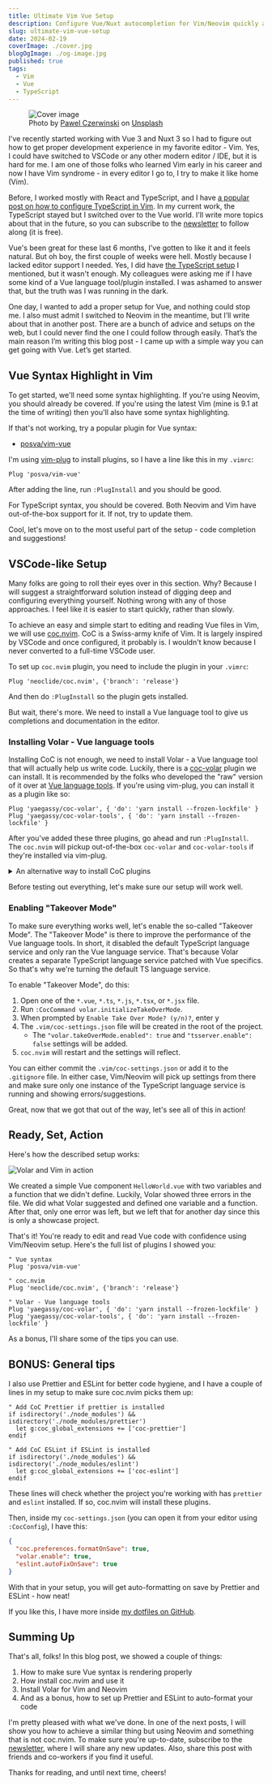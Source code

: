 ```yaml
---
title: Ultimate Vim Vue Setup
description: Configure Vue/Nuxt autocompletion for Vim/Neovim quickly and without a hassle
slug: ultimate-vim-vue-setup
date: 2024-02-19
coverImage: ./cover.jpg
blogOgImage: ./og-image.jpg
published: true
tags:
  - Vim
  - Vue
  - TypeScript
---
```


<figure>
<img alt="Cover image" src="./cover.jpg" />
<figcaption class="photo-caption">
Photo by <a href="https://unsplash.com/@pawel_czerwinski?utm_content=creditCopyText&utm_medium=referral&utm_source=unsplash">Pawel Czerwinski</a> on <a href="https://unsplash.com/photos/red-and-blue-wallpaper-6lQDFGOB1iw?utm_content=creditCopyText&utm_medium=referral&utm_source=unsplash">Unsplash</a>
</figcaption>
</figure>

I've recently started working with Vue 3 and Nuxt 3 so I had to figure out how to get proper development experience in my favorite editor - Vim. Yes, I could have switched to VSCode or any other modern editor / IDE, but it is hard for me. I am one of those folks who learned Vim early in his career and now I have Vim syndrome - in every editor I go to, I try to make it like home (Vim).

Before, I worked mostly with React and TypeScript, and I have [a popular post on how to configure TypeScript in Vim](/ultimate-vim-typescript-setup). In my current work, the TypeScript stayed but I switched over to the Vue world. I'll write more topics about that in the future, so you can subscribe to the [newsletter](/newsletter) to follow along (it is free).

Vue's been great for these last 6 months, I've gotten to like it and it feels natural. But oh boy, the first couple of weeks were hell. Mostly because I lacked editor support I needed. Yes, I did have [the TypeScript setup](/ultimate-vim-typescript-setup) I mentioned, but it wasn't enough. My colleagues were asking me if I have some kind of a Vue language tool/plugin installed. I was ashamed to answer that, but the truth was I was running in the dark.

One day, I wanted to add a proper setup for Vue, and nothing could stop me. I also must admit I switched to Neovim in the meantime, but I’ll write about that in another post. There are a bunch of advice and setups on the web, but I could never find the one I could follow through easily. That’s the main reason I’m writing this blog post - I came up with a simple way you can get going with Vue. Let’s get started.

## Vue Syntax Highlight in Vim

To get started, we'll need some syntax highlighting. If you're using Neovim, you should already be covered. If you're using the latest Vim (mine is 9.1 at the time of writing) then you'll also have some syntax highlighting.

If that's not working, try a popular plugin for Vue syntax:

- [posva/vim-vue](https://github.com/posva/vim-vue)

I'm using [vim-plug](https://github.com/junegunn/vim-plug) to install plugins, so I have a line like this in my `.vimrc`:

```vim
Plug 'posva/vim-vue'
```

After adding the line, run `:PlugInstall` and you should be good.

For TypeScript syntax, you should be covered. Both Neovim and Vim have out-of-the-box support for it. If not, try to update them.

Cool, let's move on to the most useful part of the setup - code completion and suggestions!

## VSCode-like Setup

Many folks are going to roll their eyes over in this section. Why? Because I will suggest a straightforward solution instead of digging deep and configuring everything yourself. Nothing wrong with any of those approaches. I feel like it is easier to start quickly, rather than slowly.

To achieve an easy and simple start to editing and reading Vue files in Vim, we will use [coc.nvim](https://github.com/neoclide/coc.nvim). CoC is a Swiss-army knife of Vim. It is largely inspired by VSCode and once configured, it probably is. I wouldn't know because I never converted to a full-time VSCode user.

To set up `coc.nvim` plugin, you need to include the plugin in your `.vimrc`:

```vim
Plug 'neoclide/coc.nvim', {'branch': 'release'}
```

And then do `:PlugInstall` so the plugin gets installed.

But wait, there's more. We need to install a Vue language tool to give us completions and documentation in the editor.

### Installing Volar - Vue language tools

Installing CoC is not enough, we need to install Volar - a Vue language tool that will actually help us write code. Luckily, there is a [coc-volar](https://github.com/yaegassy/coc-volar) plugin we can install. It is recommended by the folks who developed the "raw" version of it over at [Vue language tools](https://github.com/vuejs/language-tools). If you're using vim-plug, you can install it as a plugin like so:

```vim
Plug 'yaegassy/coc-volar', { 'do': 'yarn install --frozen-lockfile' }
Plug 'yaegassy/coc-volar-tools', { 'do': 'yarn install --frozen-lockfile' }
```

After you've added these three plugins, go ahead and run `:PlugInstall`. The `coc.nvim` will pickup out-of-the-box `coc-volar` and `coc-volar-tools` if they're installed via vim-plug.

<details>
<summary>An alternative way to install CoC plugins</summary>

You can also install `coc-volar` and `coc-volar-tools` via these commands:

```vim
:CocInstall @yaegassy/coc-volar
```

and

```vim
:CocInstall @yaegassy/coc-volar-tools
```

</details>

Before testing out everything, let's make sure our setup will work well.

### Enabling "Takeover Mode"

To make sure everything works well, let's enable the so-called "Takeover Mode". The "Takeover Mode" is there to improve the performance of the Vue language tools. In short, it disabled the default TypeScript language service and only ran the Vue language service. That's because Volar creates a separate TypeScript language service patched with Vue specifics. So that's why we're turning the default TS language service.

To enable "Takeover Mode", do this:

1. Open one of the `*.vue`, `*.ts`, `*.js`, `*.tsx`, or `*.jsx` file.
2. Run `:CocCommand volar.initializeTakeOverMode`.
3. When prompted by `Enable Take Over Mode? (y/n)?`, enter y
4. The `.vim/coc-settings.json` file will be created in the root of the project.
   - The `"volar.takeOverMode.enabled": true` and `"tsserver.enable": false` settings will be added.
5. `coc.nvim` will restart and the settings will reflect.

You can either commit the `.vim/coc-settings.json` or add it to the `.gitignore` file. In either case, Vim/Neovim will pick up settings from there and make sure only one instance of the TypeScript language service is running and showing errors/suggestions.

Great, now that we got that out of the way, let's see all of this in action!

## Ready, Set, Action

Here's how the described setup works:

![Volar and Vim in action](./volar-vue-vim-in-action.gif)

We created a simple Vue component `HelloWorld.vue` with two variables and a function that we didn't define. Luckily, Volar showed three errors in the file. We did what Volar suggested and defined one variable and a function. After that, only one error was left, but we left that for another day since this is only a showcase project.

That's it! You're ready to edit and read Vue code with confidence using Vim/Neovim setup. Here's the full list of plugins I showed you:

```vim
" Vue syntax
Plug 'posva/vim-vue'

" coc.nvim
Plug 'neoclide/coc.nvim', {'branch': 'release'}

" Volar - Vue language tools
Plug 'yaegassy/coc-volar', { 'do': 'yarn install --frozen-lockfile' }
Plug 'yaegassy/coc-volar-tools', { 'do': 'yarn install --frozen-lockfile' }
```

As a bonus, I'll share some of the tips you can use.

## BONUS: General tips

I also use Prettier and ESLint for better code hygiene, and I have a couple of lines in my setup to make sure coc.nvim picks them up:

```vim
" Add CoC Prettier if prettier is installed
if isdirectory('./node_modules') && isdirectory('./node_modules/prettier')
  let g:coc_global_extensions += ['coc-prettier']
endif

" Add CoC ESLint if ESLint is installed
if isdirectory('./node_modules') && isdirectory('./node_modules/eslint')
  let g:coc_global_extensions += ['coc-eslint']
endif
```

These lines will check whether the project you're working with has `prettier` and `eslint` installed. If so, coc.nvim will install these plugins.

Then, inside my `coc-settings.json` (you can open it from your editor using `:CocConfig`), I have this:

```json
{
  "coc.preferences.formatOnSave": true,
  "volar.enable": true,
  "eslint.autoFixOnSave": true
}
```

With that in your setup, you will get auto-formatting on save by Prettier and ESLint - how neat!

If you like this, I have more inside [my dotfiles on GitHub](https://github.com/nikolalsvk/dotfiles/blob/master/nvim/init.vim).

## Summing Up

That's all, folks! In this blog post, we showed a couple of things:

1. How to make sure Vue syntax is rendering properly
2. How install coc.nvim and use it
3. Install Volar for Vim and Neovim
4. And as a bonus, how to set up Prettier and ESLint to auto-format your code

I'm pretty pleased with what we've done. In one of the next posts, I will show you how to achieve a similar thing but using Neovim and something that is not coc.nvim. To make sure you're up-to-date, subscribe to the [newsletter](/newsletter), where I will share any new updates. Also, share this post with friends and co-workers if you find it useful.

Thanks for reading, and until next time, cheers!
